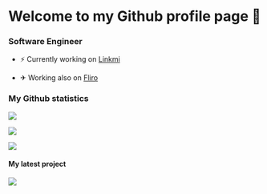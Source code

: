 <h1 align="center"> Welcome to my Github profile page 👋 </h1>

### Software Engineer

- ⚡ Currently working on [Linkmi](https://linksmi.com/register)

- ✈ Working also on [Fliro](https://flyfliro.com/register)

<!--
**selligtom/selligtom** is a ✨ _special_ ✨ repository because its `README.md` (this file) appears on your GitHub profile.

Here are some ideas to get you started:

- 🔭 I’m currently working on ...
- 🌱 I’m currently learning ...
- 👯 I’m looking to collaborate on ...
- 🤔 I’m looking for help with ...
- 💬 Ask me about ...
- 📫 How to reach me: ...
- 😄 Pronouns: ...
- ⚡ Fun fact: ...
-->

### My Github statistics
<img src="https://visitor-badge.glitch.me/badge?page_id=selligtom.visitor-badge"></img>

<img src="https://github-readme-stats.vercel.app/api?username=selligtom&show_icons=true"></img>

<img src="https://github-readme-stats.vercel.app/api/top-langs/?username=selligtom"></img>



#### My latest project
<img src="https://github-readme-stats.vercel.app/api/pin/?username=selligtom&repo=PhoneChecker"></img>


